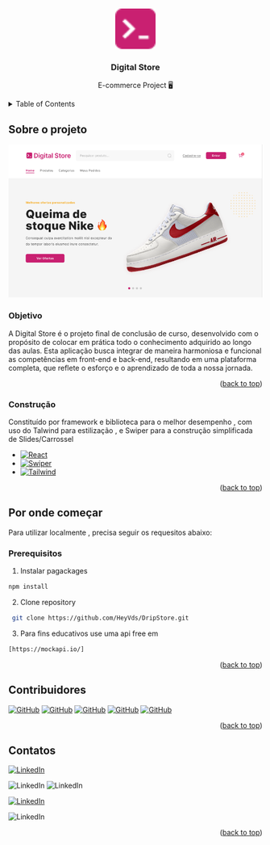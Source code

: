 <a id="readme-top"></a>



<!-- PROJECT LOGO -->
<br />
<div align="center">
  <a href="#">
    <img src="documentação/Store.png" alt="Logo" width="80" height="80">
  </a>

  <h3 align="center">Digital Store</h3>

  <p align="center">
    E-commerce Project  🖥️
    <br />
</div>

<details>
  <summary>Table of Contents</summary>
  <ol>
    <li>
      <a href="#sobre-o-projeto">Sobre o projeto</a>
      <ul>
        <li><a href="#construção">Construção</a></li>
      </ul>
    </li>
    <li>
      <a href="#por-onde-começar">Por onde começar</a>
      <ul>
        <li><a href="#prerequisitos">Prerequisitos</a></li>
      </ul>
    </li>
    <li><a href="#contribuidores">Contribuidores</a></li>
    <li><a href="#contatos">Contact</a></li>
  </ol>
</details>



<!-- ABOUT THE PROJECT -->
## Sobre o projeto

<div align="center">
  <img src="https://github.com/HeyVds/DripStore/blob/main/documenta%C3%A7%C3%A3o/home.png?raw=true">
</div>



### Objetivo

A Digital Store é o projeto final de conclusão de curso, desenvolvido com o propósito de colocar em prática todo o conhecimento adquirido ao longo das aulas. Esta aplicação busca integrar de maneira harmoniosa e funcional as competências em front-end e back-end, resultando em uma plataforma completa, que reflete o esforço e o aprendizado de toda a nossa jornada.

<p align="right">(<a href="#readme-top">back to top</a>)</p>



### Construção

Constituído por framework e biblioteca para o melhor desempenho , com uso do Talwind para estilização , e Swiper para a construção simplificada de Slides/Carrossel   

* [![React][React.js]][React-url]
* [![Swiper][swiper-badge]][swiper-url]
* [![Tailwind][tailwind-badge]][tailwind-url]

<p align="right">(<a href="#readme-top">back to top</a>)</p>



<!-- GETTING STARTED -->
## Por onde começar

Para utilizar localmente , precisa seguir os requesitos abaixo:

### Prerequisitos

 1. Instalar pagackages 
  ```sh
  npm install 
  ```
2. Clone repository
 ```sh
  git clone https://github.com/HeyVds/DripStore.git
 ```
3. Para fins educativos use uma api free em
 ```sh
[https://mockapi.io/]
 ```

<p align="right">(<a href="#readme-top">back to top</a>)</p>







<!-- CONTRIBUTING -->
## Contribuidores

<a href="https://github.com/deryaxnw/"><img src="https://img.shields.io/badge/-João Ryan-181717?style=flat-square&labelColor=181717&logo=github&logoColor=white&link=" alt="GitHub" /></a>
<a href="https://github.com/HeyVds"><img src="https://img.shields.io/badge/-Victor Mafra-181717?style=flat-square&labelColor=181717&logo=github&logoColor=white&link=" alt="GitHub" /></a>
<a href="https://github.com/vingenesi"><img src="https://img.shields.io/badge/-Vinícius Silva-181717?style=flat-square&labelColor=181717&logo=github&logoColor=white&link=" alt="GitHub" /></a>
<a href="https://github.com/samuel-chagas"><img src="https://img.shields.io/badge/-Samuel Chagas-181717?style=flat-square&labelColor=181717&logo=github&logoColor=white&link=" alt="GitHub" /></a>
<a href="https://github.com/Rafael-0011"><img src="https://img.shields.io/badge/-Rafael-181717?style=flat-square&labelColor=181717&logo=github&logoColor=white&link=" alt="GitHub" /></a>




<p align="right">(<a href="#readme-top">back to top</a>)</p>




<!-- CONTACT -->
## Contatos

<a href="https://www.linkedin.com/in/jo%C3%A3o-ryan-491869279/"><img src="https://img.shields.io/badge/-LinkedIn João Ryan-0077B5?style=flat-square&labelColor=0077B5&logo=linkedin&logoColor=white&link=LINK-DO-SEU-LINKEDIN" alt="LinkedIn" /></a>

<img src="https://img.shields.io/badge/-LinkedIn Victo Mafra-0077B5?style=flat-square&labelColor=0077B5&logo=linkedin&logoColor=white&link=LINK-DO-SEU-LINKEDIN" alt="LinkedIn" />

<img src="https://img.shields.io/badge/-LinkedIn Samuel Chagas-0077B5?style=flat-square&labelColor=0077B5&logo=linkedin&logoColor=white&link=LINK-DO-SEU-LINKEDIN" alt="LinkedIn" />

<a href="https://www.linkedin.com/in/marcos-vinicius-n-da-silva-a765b725b/"><img src="https://img.shields.io/badge/-LinkedIn Vinícius Silva-0077B5?style=flat-square&labelColor=0077B5&logo=linkedin&logoColor=white&link=LINK-DO-SEU-LINKEDIN" alt="LinkedIn" /></a>

<img src="https://img.shields.io/badge/-LinkedIn Rafael-0077B5?style=flat-square&labelColor=0077B5&logo=linkedin&logoColor=white&link=LINK-DO-SEU-LINKEDIN" alt="LinkedIn" />

<p align="right">(<a href="#readme-top">back to top</a>)</p>




<!-- MARKDOWN LINKS & IMAGES -->
<!-- https://www.markdownguide.org/basic-syntax/#reference-style-links -->

[React.js]: https://img.shields.io/badge/React-20232A?style=for-the-badge&logo=react&logoColor=61DAFB
[React-url]: https://reactjs.org/
[swiper-badge]: https://img.shields.io/badge/-Swiper-6332F6?style=flat-square&logo=swiper&logoColor=white
[swiper-url]: LINK-DO-SEU-SWIPER
[tailwind-badge]: https://img.shields.io/badge/-Tailwind-06B6D4?style=flat-square&logo=tailwindcss&logoColor=white
[tailwind-url]: LINK-DO-SEU-TAILWIND
